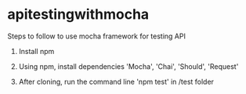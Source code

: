 # apitestingwithmocha

Steps to follow to use mocha framework for testing API

1. Install npm

2. Using npm, install dependencies 'Mocha', 'Chai', 'Should', 'Request'

3. After cloning, run the command line 'npm test' in /test folder

 